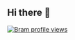 ## Hi there 👋

<!--
**ibramsterdam/ibramsterdam** is a ✨ _special_ ✨ repository because its `README.md` (this file) appears on your GitHub profile.

Here are some ideas to get you started:

- 🔭 I’m currently working on ...
- 🌱 I’m currently learning ...
- 👯 I’m looking to collaborate on ...
- 🤔 I’m looking for help with ...
- 💬 Ask me about ...
- 📫 How to reach me: ...
- 😄 Pronouns: ...
- ⚡ Fun fact: ...

-->
[![Bram profile views](https://u8views.com/api/v1/github/profiles/83133548/views/total-count.svg)](https://u8views.com/github/ibramsterdam)

